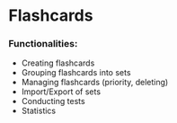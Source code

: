 # Flashcards
### Functionalities:
- Creating flashcards
- Grouping flashcards into sets
- Managing flashcards (priority, deleting)
- Import/Export of sets
- Conducting tests
- Statistics